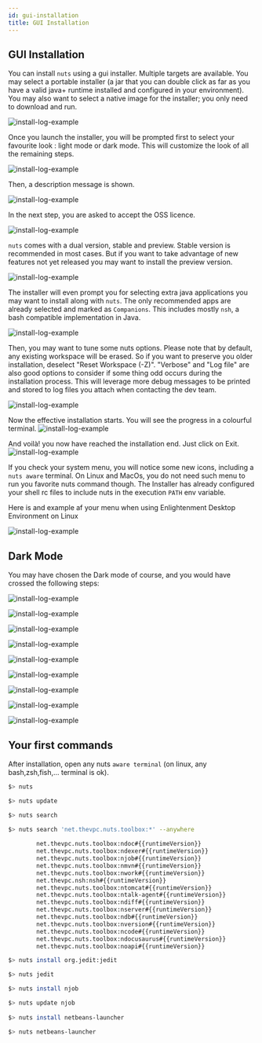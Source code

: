 ```yaml
---
id: gui-installation
title: GUI Installation
---
```



## GUI Installation
You can install `nuts` using a gui installer. Multiple targets are available.
You may select a portable installer (a jar that you can double click as far as you have a valid java+ runtime installed and configured in your environment).
You may also want to select a native image for the installer; you only need to download and run.

![install-log-example](assets/images/installer/00.png)

Once you launch the installer, you will be prompted first to select your favourite look : light mode or dark mode. This will customize the look of all the remaining steps.

![install-log-example](assets/images/installer/01-li.png)

Then, a description message is shown.

![install-log-example](assets/images/installer/02-li.png)

In the next step, you are asked to accept the OSS licence.

![install-log-example](assets/images/installer/03-li.png)

`nuts` comes with a dual version, stable and preview. Stable version is recommended in most cases. But if you want to take advantage of new features not yet released you may want to install the preview version.

![install-log-example](assets/images/installer/04-li.png)

The installer will even prompt you for selecting extra java applications you may want to install along with `nuts`. The only recommended apps are already selected and marked as `Companions`. This includes mostly `nsh`, a bash compatible implementation in Java.

![install-log-example](assets/images/installer/05-li.png)

Then, you may want to tune some nuts options. Please note that by default, any existing workspace will be erased. So if you want to preserve you older installation, deselect "Reset Workspace (-Z)".
"Verbose" and "Log file" are also good options to consider if some thing odd occurs during the installation process. This will leverage more debug messages to be printed and stored to log files you attach when contacting the dev team.

![install-log-example](assets/images/installer/06-li.png)

Now the effective installation starts. You will see the progress in a colourful terminal.
![install-log-example](assets/images/installer/07-li.png)

And voilà! you now have reached the installation end. Just click on Exit.
![install-log-example](assets/images/installer/08-li.png)

If you check your system menu, you will notice some new icons, including a `nuts aware` terminal. On Linux and MacOs, you do not need such menu to run you favorite nuts command though. The Installer has already configured your shell rc files to include nuts in the execution `PATH` env variable.

Here is and example af your menu when using Enlightenment Desktop Environment on Linux

![install-log-example](assets/images/installer/00-menu-e17.png)

## Dark Mode

You may have chosen the Dark mode of course, and you would have crossed the following steps:

![install-log-example](assets/images/installer/01-b.png)

![install-log-example](assets/images/installer/02-b.png)

![install-log-example](assets/images/installer/03-b.png)

![install-log-example](assets/images/installer/04-b.png)

![install-log-example](assets/images/installer/05-b.png)

![install-log-example](assets/images/installer/06-b.png)

![install-log-example](assets/images/installer/07-b.png)

![install-log-example](assets/images/installer/08-b.png)

![install-log-example](assets/images/installer/08-b.png)

## Your first commands
After installation, open any nuts `aware terminal` (on linux, any bash,zsh,fish,... terminal is ok).

```bash
$> nuts

$> nuts update

$> nuts search

$> nuts search 'net.thevpc.nuts.toolbox:*' --anywhere
 
        net.thevpc.nuts.toolbox:ndoc#{{runtimeVersion}}
        net.thevpc.nuts.toolbox:ndexer#{{runtimeVersion}}
        net.thevpc.nuts.toolbox:njob#{{runtimeVersion}}
        net.thevpc.nuts.toolbox:nmvn#{{runtimeVersion}}
        net.thevpc.nuts.toolbox:nwork#{{runtimeVersion}}
        net.thevpc.nsh:nsh#{{runtimeVersion}}
        net.thevpc.nuts.toolbox:ntomcat#{{runtimeVersion}}
        net.thevpc.nuts.toolbox:ntalk-agent#{{runtimeVersion}}
        net.thevpc.nuts.toolbox:ndiff#{{runtimeVersion}}
        net.thevpc.nuts.toolbox:nserver#{{runtimeVersion}}
        net.thevpc.nuts.toolbox:ndb#{{runtimeVersion}}
        net.thevpc.nuts.toolbox:nversion#{{runtimeVersion}}
        net.thevpc.nuts.toolbox:ncode#{{runtimeVersion}}
        net.thevpc.nuts.toolbox:ndocusaurus#{{runtimeVersion}}
        net.thevpc.nuts.toolbox:noapi#{{runtimeVersion}}

$> nuts install org.jedit:jedit

$> nuts jedit

$> nuts install njob

$> nuts update njob
 
$> nuts install netbeans-launcher

$> nuts netbeans-launcher
 


```



